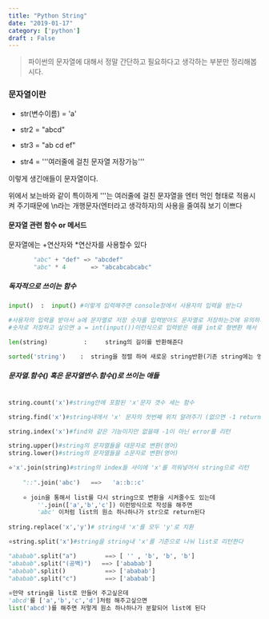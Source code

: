```yaml
---
title: "Python String"
date: "2019-01-17"
category: ['python']
draft : False
---
```



> 파이썬의 문자열에 대해서 정말 간단하고 필요하다고 생각하는 부분만 정리해봅시다.

### 문자열이란

* str(변수이름) = 'a'

* str2 = "abcd"

* str3 = "ab cd ef"

* str4 = '''여러줄에
        걸친 문자열
        저장가능'''

이렇게 생긴애들이 문자열이다. 


위에서 보는바와 같이 특이하게
'''는 여러줄에 걸친 문자열을 엔터 먹인 형태로 적용시켜 주기때문에
\n라는 개행문자(엔터라고 생각하자)의 사용을 줄여줘 보기 이쁘다


#### 문자열 관련 함수 or 메서드

문자열에는 +연산자와 *연산자를 사용할수 있다
```python
       "abc" + "def" => "abcdef"
       "abc" * 4       => "abcabcabcabc"
```


##### 독자적으로 쓰이는 함수
```python
input()  :  input() #이렇게 입력해주면 console창에서 사용자의 입력을 받는다

#사용자의 입력을 받아서 a에 문자열로 저장 숫자를 입력받아도 문자열로 저장하는것에 유의하자
#숫자로 저장하고 싶으면 a = int(input())이런식으로 입력받은 애를 int로 형변환 해서 저장해주면 된다

len(string)          :     string의 길이를 반환해준다

sorted('string')    :  string을 정렬 하여 새로운 string반환(기존 string에는 영향 X)        

```                                    


##### 문자열.함수() 혹은 문자열변수.함수()로 쓰이는 애들

```python

string.count('x')#string안에 포함된 'x'문자 갯수 세는 함수

string.find('x')#string내에서 'x' 문자의 첫번째 위치 알려주기 (없으면 -1 return)

string.index('x')#find와 같은 기능이지만 없을때 -1이 아닌 error를 리턴

string.upper()#string의 문자열들을 대문자로 변환(영어)
string.lower()#string의 문자열들을 소문자로 변환(영어)

⭐'x'.join(string)#string의 index들 사이에 'x'를 끼워넣어서 string으로 리턴
                         
    "::".join('abc')   ==>   'a::b::c'
                             
    ⭐ join을 통해서 list를 다시 string으로 변환을 시켜줄수도 있는데
        ''.join(['a','b','c']) 이런방식으로 작성을 해주면
        'abc' 이처럼 list의 원소 하나하나가 str으로 return된다
        
string.replace('x','y')# string내 'x'를 모두 'y'로 치환

⭐string.split('x')#string을 string내 'x'를 기준으로 나눠 list로 리턴한다

"ababab".split("a")        ==> [ '' , 'b', 'b', 'b']
"ababab".split("(공백)")   ==> ['ababab']
"ababab".split()           ==> ['ababab']
"ababab".split("c")        ==> ['ababab']
        
⭐만약 string을 list로 만들어 주고싶은데
'abcd'를 ['a','b','c','d']처럼 해주고싶으면
list('abcd')를 해주면 저렇게 원소 하나하나가 분할되어 list에 된다

```